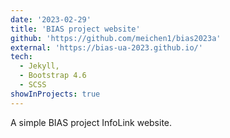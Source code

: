 ```yaml
---
date: '2023-02-29'
title: 'BIAS project website'
github: 'https://github.com/meichen1/bias2023a'
external: 'https://bias-ua-2023.github.io/'
tech:
  - Jekyll,
  - Bootstrap 4.6
  - SCSS
showInProjects: true
---
```


A simple BIAS project InfoLink website.
